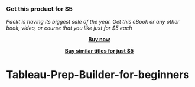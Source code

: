 
### Get this product for $5

<i>Packt is having its biggest sale of the year. Get this eBook or any other book, video, or course that you like just for $5 each</i>


<b><p align='center'>[Buy now](https://packt.link/9781801074889)</p></b>


<b><p align='center'>[Buy similar titles for just $5](https://subscription.packtpub.com/search)</p></b>


# Tableau-Prep-Builder-for-beginners